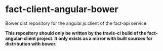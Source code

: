 fact-client-angular-bower
=========================

Bower dist repository for the angular.js client of the fact-api service

**This repository should only be written by the travis-ci build of the fact-angular-client project. It only exists as a mirror with built sources for distribution with bower.**
